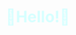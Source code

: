 <!DOCTYPE HTML>
<html lang="en">
<html>
  <head>
  <meta charset = "UTF-8">
  </head>
<body>
  <h1 style="color:#D6FFFF";>💖Hello!💖</h1><br> 
<!---
Std-Seo/Std-Seo is a ✨ special ✨ repository because its `README.md` (this file) appears on your GitHub profile.
You can click the Preview link to take a look at your changes.
--->
</body>
</html>
